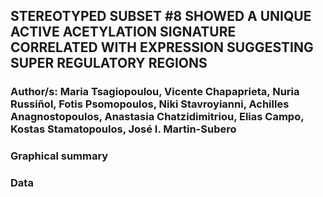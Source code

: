 ## STEREOTYPED SUBSET #8 SHOWED A UNIQUE ACTIVE ACETYLATION SIGNATURE CORRELATED WITH EXPRESSION SUGGESTING SUPER REGULATORY REGIONS

### Author/s: Maria Tsagiopoulou, Vicente Chapaprieta, Nuria Russiñol, Fotis Psomopoulos, Niki Stavroyianni, Achilles Anagnostopoulos, Anastasia Chatzidimitriou, Elias Campo, Kostas Stamatopoulos, José I. Martin-Subero

### Graphical summary

### Data
